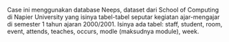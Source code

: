 Case ini menggunakan database Neeps, dataset dari School of Computing di Napier University yang isinya tabel-tabel seputar kegiatan ajar-mengajar di semester 1 tahun ajaran 2000/2001. Isinya ada tabel: staff, student, room, event, attends, teaches, occurs, modle (maksudnya module), week.
